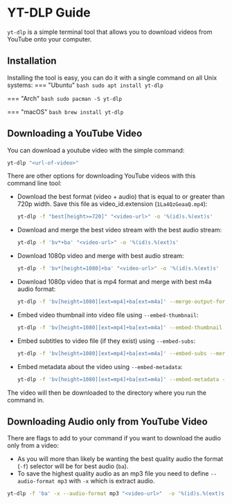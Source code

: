 # YT-DLP Guide

`yt-dlp` is a simple terminal tool that allows you to download videos from YouTube onto your computer.

## Installation
Installing the tool is easy, you can do it with a single command on all Unix systems:
=== "Ubuntu"
    ``` bash
    sudo apt install yt-dlp
    ```

=== "Arch"
    ``` bash
    sudo pacman -S yt-dlp
    ```

=== "macOS"
    ``` bash
    brew install yt-dlp
    ```


## Downloading a YouTube Video

You can download a youtube video with the simple command:
``` bash
yt-dlp "<url-of-video>"
```

There are other options for downloading YouTube videos with this command line tool:
- Download the best format (video + audio) that is equal to or greater than 720p width. Save this file as video_id.extension (`1La4QzGeaaQ.mp4`):
    ``` bash
    yt-dlp -f "best[height>=720]" "<video-url>" -o '%(id)s.%(ext)s'
    ```

- Download and merge the best video stream with the best audio stream:
    ``` bash
    yt-dlp -f 'bv*+ba' "<video-url>" -o '%(id)s.%(ext)s'
    ```

- Download 1080p video and merge with best audio stream:
    ``` bash
    yt-dlp -f 'bv*[height=1080]+ba' "<video-url>" -o '%(id)s.%(ext)s'
    ```

- Download 1080p video that is mp4 format and merge with best m4a audio format:
    ``` bash
    yt-dlp -f 'bv[height=1080][ext=mp4]+ba[ext=m4a]' --merge-output-format mp4 "<video-url>" -o '%(id)s.mp4'
    ```

- Embed video thumbnail into video file using `--embed-thumbnail`:
    ``` bash
    yt-dlp -f 'bv[height=1080][ext=mp4]+ba[ext=m4a]' --embed-thumbnail --merge-output-format mp4 "<video-url>" -o '%(id)s.mp4'
    ```

- Embed subtitles to video file (if they exist) using `--embed-subs`:
    ``` bash
    yt-dlp -f 'bv[height=1080][ext=mp4]+ba[ext=m4a]' --embed-subs --merge-output-format mp4 "<video-url>" -o '%(id)s.mp4'
    ```

- Embed metadata about the video using `--embed-metadata`:
    ``` bash
    yt-dlp -f 'bv[height=1080][ext=mp4]+ba[ext=m4a]' --embed-metadata --merge-output-format mp4 "<video-url>" -o '%(id)s.mp4'
    ```

The video will then be downloaded to the directory where you run the command in.

## Downloading Audio only from YouTube Video
There are flags to add to your command if you want to download the audio only from a video:
- As you will more than likely be wanting the best quality audio the format (`-f`) selector will be for best audio (`ba`).
- To save the highest quality audio as an mp3 file you need to define `--audio-format mp3` with `-x` which is extract audio.

``` bash
yt-dlp -f 'ba' -x --audio-format mp3 "<video-url>"  -o '%(id)s.%(ext)s'
```

